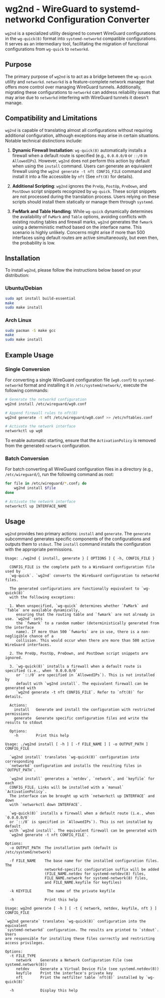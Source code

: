 wg2nd - WireGuard to systemd-networkd Configuration Converter
=============================================================

`wg2nd` is a specialized utility designed to convert WireGuard configurations in the `wg-quick(8)`
format into `systemd-networkd` compatible configurations. It serves as an intermediary tool,
facilitating the migration of functional configurations from `wg-quick` to `networkd`.

Purpose
-------

The primary purpose of `wg2nd` is to act as a bridge between the `wg-quick` utility and `networkd`. `networkd` is
a feature-complete network manager that offers more control over managing WireGuard tunnels. Additionally,
migrating these configurations to `networkd` can address reliability issues that may arise due to `networkd`
interfering with WireGuard tunnels it doesn't manage.

Compatibility and Limitations
-----------------------------

`wg2nd` is capable of translating almost all configurations without requiring additional configuration, although
exceptions may arise in certain situations. Notable technical distinctions include:

1. **Dynamic Firewall Installation**: `wg-quick(8)` automatically installs a firewall when a default route is specified
    (e.g., `0.0.0.0/0` or `::/0` in `AllowedIPs`). However, `wg2nd` does not perform this action by default when using
    the `install` command. Users can generate an equivalent firewall using the `wg2nd generate -t nft CONFIG_FILE` command
    and install it into a file accessible by `nft` (See `nft(8)` for details).

2. **Additional Scripting**: `wg2nd` ignores the `PreUp`, `PostUp`, `PreDown`, and `PostDown` script snippets recognized by
   `wg-quick`. These script snippets are not processed during the translation process. Users relying on these scripts should
   install them statically or manage them through `systemd`.

3. **FwMark and Table Handling**: While `wg-quick` dynamically determines the availability of `FwMark` and `Table` options,
   avoiding conflicts with existing routing tables and firewall marks, `wg2nd` generates the `fwmark` using a deterministic
   method based on the interface name. This scenario is highly unlikely. Concerns might arise if more than 500 interfaces
   using default routes are active simultaneously, but even then, the probability is low.

Installation
------------

To install `wg2nd`, please follow the instructions below based on your distribution:

### Ubuntu/Debian

```bash
sudo apt install build-essential
make
sudo make install
```

### Arch Linux

```bash
sudo pacman -S make gcc
make
sudo make install
```

Example Usage
-------------

### Single Conversion

For converting a single WireGuard configuration file (`wg0.conf`) to `systemd-networkd` format
and installing it in `/etc/systemd/network/`, execute the following commands:

```bash
# Generate the networkd configuration
wg2nd install /etc/wireguard/wg0.conf

# Append firewall rules to nft(8)
wg2nd generate -t nft /etc/wireguard/wg0.conf >> /etc/nftables.conf

# Activate the network interface
networkctl up wg0
```

To enable automatic starting, ensure that the `ActivationPolicy` is removed from the generated `network` configuration.

### Batch Conversion

For batch converting all WireGuard configuration files in a directory (e.g., `/etc/wireguard/`),
run the following command as root:

```bash
for file in /etc/wireguard/*.conf; do
    wg2nd install $file
done

# Activate the network interface
networkctl up INTERFACE_NAME
```

Usage
-----

`wg2nd` provides two primary actions: `install` and `generate`. The `generate` subcommand generates
specific components of the configurations and outputs them to `stdout`. The `install` command
installs the configuration with the appropriate permissions.

```plaintext
Usage: ./wg2nd { install, generate } [ OPTIONS ] { -h, CONFIG_FILE }

  CONFIG_FILE is the complete path to a WireGuard configuration file used by
  `wg-quick`. `wg2nd` converts the WireGuard configuration to networkd files.

  The generated configurations are functionally equivalent to `wg-quick(8)`
  with the following exceptions:

  1. When unspecified, `wg-quick` determines whether `FwMark` and `Table` are available dynamically,
     ensuring that the routing table and `fwmark` are not already in use. `wg2nd` sets
     the `fwmark` to a random number (deterministically generated from the interface
     name). If more than 500 `fwmarks` are in use, there is a non-negligible chance of a
     collision. This would occur when there are more than 500 active WireGuard interfaces.

  2. The PreUp, PostUp, PreDown, and PostDown script snippets are ignored.

  3. `wg-quick(8)` installs a firewall when a default route is specified (i.e., when `0.0.0.0/0`
     or `::/0` are specified in `AllowedIPs`). This is not installed by
     default with `wg2nd install`. The equivalent firewall can be generated with
     `wg2nd generate -t nft CONFIG_FILE`. Refer to `nft(8)` for details.

  Actions:
    install   Generate and install the configuration with restricted permissions
    generate  Generate specific configuration files and write the results to stdout

  Options:
    -h        Print this help
```

```plaintext
Usage: ./wg2nd install [ -h ] [ -f FILE_NAME ] [ -o OUTPUT_PATH ] CONFIG_FILE

  `wg2nd install` translates `wg-quick(8)` configuration into corresponding
  `networkd` configuration and installs the resulting files in `OUTPUT_PATH`.

  `wg2nd install` generates a `netdev`, `network`, and `keyfile` for each
  CONFIG_FILE. Links will be installed with a `manual` `ActivationPolicy`.
  The interface can be brought up with `networkctl up INTERFACE` and down
  with `networkctl down INTERFACE`.

  `wg-quick(8)` installs a firewall when a default route (i.e., when `0.0.0.0/0`
  or `::/0` is specified in `AllowedIPs`). This is not installed by default
  with `wg2nd install`. The equivalent firewall can be generated with
  `wg2nd generate -t nft CONFIG_FILE`.

Options:
  -o OUTPUT_PATH  The installation path (default is /etc/systemd/network)

  -f FILE_NAME    The base name for the installed configuration files. The
                  networkd-specific configuration suffix will be added
                  (FILE_NAME.netdev for systemd-netdev(8) files,
                  FILE_NAME.network for systemd-network(8) files,
                  and FILE_NAME.keyfile for keyfiles)

  -k KEYFILE       The name of the private keyfile

  -h              Print this help
```

```plaintext
Usage: wg2nd generate [ -h ] [ -t { network, netdev, keyfile, nft } ] CONFIG_FILE

`wg2nd generate` translates `wg-quick(8)` configuration into the equivalent
`systemd-networkd` configuration. The results are printed to `stdout`. Users
are responsible for installing these files correctly and restricting access privileges.

Options:
  -t FILE_TYPE
     network    Generate a Network Configuration File (see systemd.network(8))
     netdev     Generate a Virtual Device File (see systemd.netdev(8))
     keyfile    Print the interface's private key
     nft        Print the netfilter table `nft(8)` installed by `wg-quick(8)`

  -h            Display this help
```

